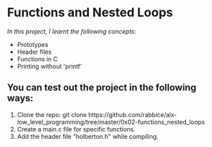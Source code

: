 # Functions and Nested Loops
<i>In this project, I learnt the following concepts:</i>
<ul>
<li>Prototypes</li>
<li>Header files</li>
<li>Functions in C</li>
<li>Printing without 'printf'</li>
</ul>
<h2>You can test out the project in the following ways:</h2>
<ol>
<li>Clone the repo: git clone https://github.com/rabbice/alx-low_level_programming/tree/master/0x02-functions_nested_loops</li>
<li>Create a main.c file for specific functions.</li>
<li>Add the header file "holberton.h" while compiling.</li>
</ol>
